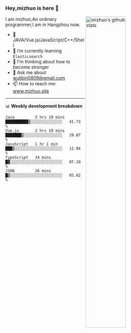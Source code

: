 ### Hey,mizhuo is here 👋

<img align="right" alt="mizhuo's github stats" width="50%" src="https://github-readme-stats.vercel.app/api?username=mizhuo&theme=tokyonight&show_icons=true">

I am mizhuo,An ordinary programmer,I am in Hangzhou now.

- 🔭 JAVA/Vue.js/JavaScript/C++/Shell
- 🌱 I’m currently learning `Elasticsearch`
- 🤔 I'm thinking about how to become stronger
- 💬 Ask me about wulibin0809@gmail.com
- 📫 How to reach me: www.mizhuo.site

---
📊 **Weekly development breakdown**

<!--START_SECTION:waka-->
```text
Java         3 hrs 19 mins   ██████████▒░░░░░░░░░░░░░░   41.73 % 
Vue.js       2 hrs 19 mins   ███████▒░░░░░░░░░░░░░░░░░   29.07 % 
JavaScript   1 hr 1 min      ███▒░░░░░░░░░░░░░░░░░░░░░   12.94 % 
TypeScript   34 mins         █▓░░░░░░░░░░░░░░░░░░░░░░░   07.10 % 
JSON         26 mins         █▒░░░░░░░░░░░░░░░░░░░░░░░   05.62 % 
```
<!--END_SECTION:waka-->
